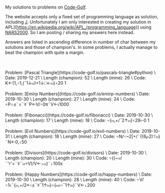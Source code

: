 My solutions to problems on [Code-Golf](https://code-golf.io).

The website accepts only a fixed set of programming language
as solution, including [J](https://www.jsoftware.com/). Unfortunately
I am only interested in creating my solution in 
APL](https://en.wikipedia.org/wiki/APL_(programming_language)) 
using [NARS2000](http://www.nars2000.org/). So I am posting / sharing
my answers here instead.  

Answers are listed in ascending difference in number of char between my
solutions and those of champion's. In some problems, I actually manage
to beat the champion with quite a margin.

<br />
<br />
Problem:            [Pascal Triangle](https://code-golf.io/pascals-triangle#python) \
Date:               2019-12-21 \
Length (champion):  52 \
Length (mine):      26 \
Code:               K←{1,⍨1,(¯1↓⍵)+1↓⎕←⍵}⍣20 1
<br />
<br />
Problem:            [Emirp Numbers](https://code-golf.io/emirp-numbers) \
Date:               2019-10-30 \
Length (champion):  27 \
Length (mine):      24 \
Code:               ⍪P∩⍎¨⌽¨⍕¨P←V/⍨0π¨V←⍳1000
<br />
<br />
Problem:            [Fibonacci](https://code-golf.io/fibonacci) \
Date:               2019-10-30 \
Length (champion):  17 \
Length (mine):      18 \
Code:               ⍪{⍵,+/¯2↑⍵}⍣29⊢0 1
<br />
<br />
Problem:            [Evil Numbers](https://code-golf.io/evil-numbers) \
Date:               2019-10-31 \
Length (champion):  18 \
Length (mine):      27 \
Code:               ⍪N/⍨~2|+/¨{(6⍴2)⊤⍵}¨N←0,⍳50
<br />
<br />
Problem:            [Divisors](https://code-golf.io/divisors) \
Date:               2019-10-30 \
Length (champion):  20 \
Length (mine):      30 \
Code:               ⍪{(~∨/¨'r'=¨⍕¨⍵÷V)/V←⍳⍵}¨⍳100x
<br />
<br />
Problem:            [Happy Numbers](https://code-golf.io/happy-numbers) \
Date:               2019-10-30 \
Length (champion):  28 \
Length (mine):      40 \
Code:               ⍪V/⍨1∊¨{⍵,+/2*⍨⍎¨⍕¯1↑⍵}⍣{⍵∊⍨¯1↑⍺}¨V←⍳200
